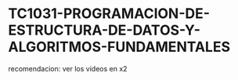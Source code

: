 # TC1031-PROGRAMACION-DE-ESTRUCTURA-DE-DATOS-Y-ALGORITMOS-FUNDAMENTALES

recomendacion: ver los videos en x2

